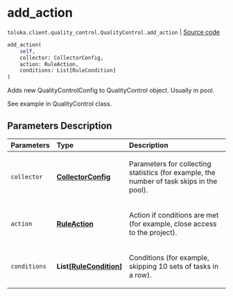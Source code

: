 # add_action
`toloka.client.quality_control.QualityControl.add_action` | [Source code](https://github.com/Toloka/toloka-kit/blob/v1.1.4/src/client/quality_control.py#L143)

```python
add_action(
    self,
    collector: CollectorConfig,
    action: RuleAction,
    conditions: List[RuleCondition]
)
```

Adds new QualityControlConfig to QualityControl object. Usually in pool.


See example in QualityControl class.

## Parameters Description

| Parameters | Type | Description |
| :----------| :----| :-----------|
`collector`|**[CollectorConfig](toloka.client.collectors.CollectorConfig.md)**|<p>Parameters for collecting statistics (for example, the number of task skips in the pool).</p>
`action`|**[RuleAction](toloka.client.actions.RuleAction.md)**|<p>Action if conditions are met (for example, close access to the project).</p>
`conditions`|**List\[[RuleCondition](toloka.client.conditions.RuleCondition.md)\]**|<p>Conditions (for example, skipping 10 sets of tasks in a row).</p>
